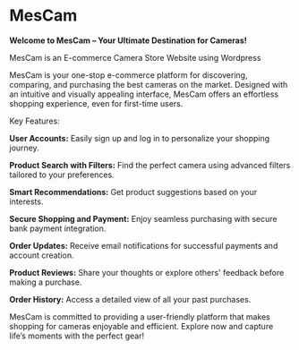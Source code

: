 # MesCam
**Welcome to MesCam – Your Ultimate Destination for Cameras!**

MesCam is an E-commerce Camera Store Website using Wordpress 


MesCam is your one-stop e-commerce platform for discovering, comparing, and purchasing the best cameras on the market. Designed with an intuitive and visually appealing interface, MesCam offers an effortless shopping experience, even for first-time users.

Key Features:

**User Accounts:** Easily sign up and log in to personalize your shopping journey.

**Product Search with Filters:** Find the perfect camera using advanced filters tailored to your preferences.

**Smart Recommendations:** Get product suggestions based on your interests.

**Secure Shopping and Payment:** Enjoy seamless purchasing with secure bank payment integration.

**Order Updates:** Receive email notifications for successful payments and account creation.

**Product Reviews:** Share your thoughts or explore others' feedback before making a purchase.

**Order History:** Access a detailed view of all your past purchases.

MesCam is committed to providing a user-friendly platform that makes shopping for cameras enjoyable and efficient. Explore now and capture life’s moments with the perfect gear!
